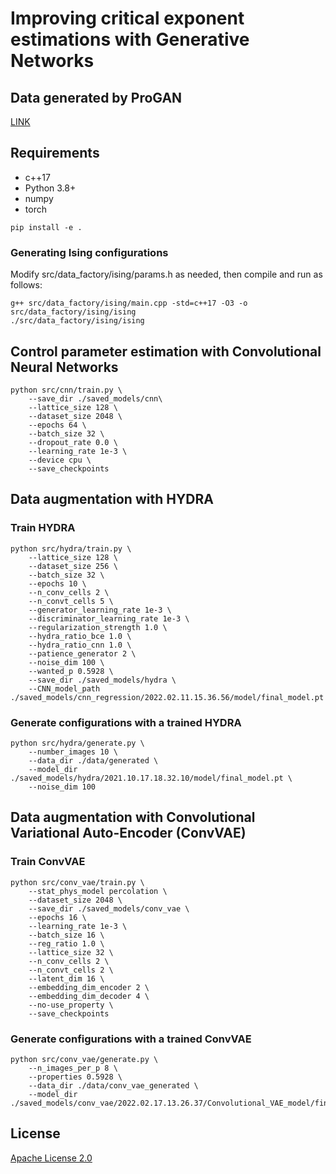 # Improving critical exponent estimations with Generative Networks

## Data generated by ProGAN

[LINK](https://drive.google.com/drive/folders/1zd5lFljO0jVG9jIpB3_twIeQRjxY0kmS?usp=sharing)

## Requirements

* c++17
* Python 3.8+
* numpy
* torch

```shell
pip install -e .
```

### Generating Ising configurations

Modify src/data_factory/ising/params.h as needed, then compile and run as follows:

```shell
g++ src/data_factory/ising/main.cpp -std=c++17 -O3 -o src/data_factory/ising/ising
./src/data_factory/ising/ising
```

## Control parameter estimation with Convolutional Neural Networks

```shell
python src/cnn/train.py \
    --save_dir ./saved_models/cnn\
    --lattice_size 128 \
    --dataset_size 2048 \
    --epochs 64 \
    --batch_size 32 \
    --dropout_rate 0.0 \
    --learning_rate 1e-3 \
    --device cpu \
    --save_checkpoints
```
## Data augmentation with HYDRA

### Train HYDRA

```shell
python src/hydra/train.py \
    --lattice_size 128 \
    --dataset_size 256 \
    --batch_size 32 \
    --epochs 10 \
    --n_conv_cells 2 \
    --n_convt_cells 5 \
    --generator_learning_rate 1e-3 \
    --discriminator_learning_rate 1e-3 \
    --regularization_strength 1.0 \
    --hydra_ratio_bce 1.0 \
    --hydra_ratio_cnn 1.0 \
    --patience_generator 2 \
    --noise_dim 100 \
    --wanted_p 0.5928 \
    --save_dir ./saved_models/hydra \
    --CNN_model_path ./saved_models/cnn_regression/2022.02.11.15.36.56/model/final_model.pt
``` 
### Generate configurations with a trained HYDRA

```shell
python src/hydra/generate.py \
    --number_images 10 \
    --data_dir ./data/generated \
    --model_dir ./saved_models/hydra/2021.10.17.18.32.10/model/final_model.pt \
    --noise_dim 100
```

## Data augmentation with Convolutional Variational Auto-Encoder (ConvVAE)


### Train ConvVAE

```shell
python src/conv_vae/train.py \
    --stat_phys_model percolation \
    --dataset_size 2048 \
    --save_dir ./saved_models/conv_vae \
    --epochs 16 \
    --learning_rate 1e-3 \
    --batch_size 16 \
    --reg_ratio 1.0 \
    --lattice_size 32 \
    --n_conv_cells 2 \
    --n_convt_cells 2 \
    --latent_dim 16 \
    --embedding_dim_encoder 2 \
    --embedding_dim_decoder 4 \
    --no-use_property \
    --save_checkpoints
``` 

### Generate configurations with a trained ConvVAE

```shell
python src/conv_vae/generate.py \
    --n_images_per_p 8 \
    --properties 0.5928 \
    --data_dir ./data/conv_vae_generated \
    --model_dir ./saved_models/conv_vae/2022.02.17.13.26.37/Convolutional_VAE_model/final_model.pt
```

## License
[Apache License 2.0](https://github.com/MatthieuSarkis/Improving-critical-exponents_pytorch/blob/master/LICENSE)
